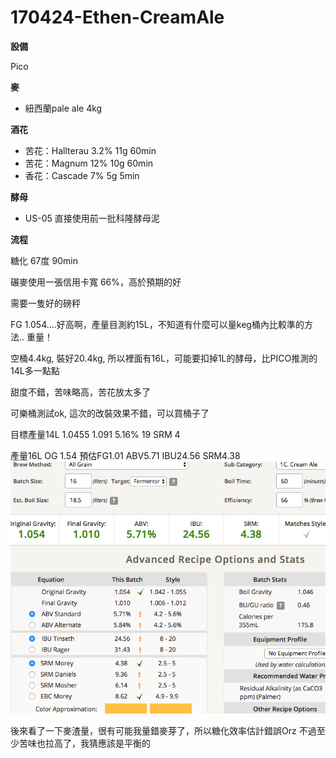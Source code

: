 # 170424-Ethen-CreamAle

**設備**

Pico 

**麥**

* 紐西蘭pale ale 4kg

**酒花**

* 苦花：Hallterau 3.2% 11g 60min
* 苦花：Magnum 12% 10g 60min
* 香花：Cascade 7% 5g 5min

**酵母**

* US-05 直接使用前一批科隆酵母泥

**流程**

糖化 67度 90min

碾麥使用一張信用卡寬 66%，高於預期的好

需要一隻好的磅秤

FG 1.054....好高啊，產量目測約15L，不知道有什麼可以量keg桶內比較準的方法.. 重量！

空桶4.4kg, 裝好20.4kg, 所以裡面有16L，可能要扣掉1L的酵母，比PICO推測的14L多一點點

甜度不錯，苦味略高，苦花放太多了

可樂桶測試ok, 這次的改裝效果不錯，可以買桶子了

目標產量14L 1.0455 1.091 5.16% 19 SRM 4

產量16L OG 1.54 預估FG1.01 ABV5.71 IBU24.56 SRM4.38
![](../img/test41.png)

後來看了一下麥渣量，很有可能我量錯麥芽了，所以糖化效率估計錯誤Orz 不過至少苦味也拉高了，我猜應該是平衡的